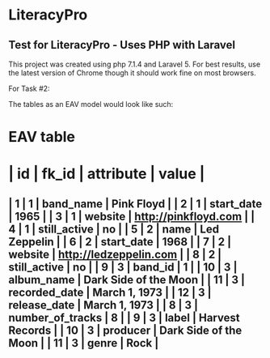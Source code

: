 # LiteracyPro
## Test for LiteracyPro - Uses PHP with Laravel

This project was created using php 7.1.4 and Laravel 5. For best results, use the latest version of Chrome though it should work fine on most browsers.

For Task #2:

The tables as an EAV model would look like such:

EAV table
===============================================================
| id | fk_id | attribute        | value                       |
===============================================================
| 1  | 1     | band_name        | Pink Floyd                  |
| 2  | 1     | start_date       | 1965                        |
| 3  | 1     | website          | http://pinkfloyd.com        |
| 4  | 1     | still_active     | no                          |
| 5  | 2     | name             | Led Zeppelin                |
| 6  | 2     | start_date       | 1968                        |
| 7  | 2     | website          | http://ledzeppelin.com      |
| 8  | 2     | still_active     | no                          |
| 9  | 3     | band_id          | 1                           | 
| 10 | 3     | album_name       | Dark Side of the Moon       |
| 11 | 3     | recorded_date    | March 1, 1973               |
| 12 | 3     | release_date     | March 1, 1973               |
| 8  | 3     | number_of_tracks | 8                           |
| 9  | 3     | label            | Harvest Records             | 
| 10 | 3     | producer         | Dark Side of the Moon       |
| 11 | 3     | genre            | Rock                        |
---------------------------------------------------------------




